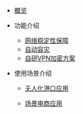 * [概览](/accessgw/README.md)

* 功能介绍

  * [网络稳定性保障](/accessgw/stability.md)
  * [自动容灾](/accessgw/recovery.md)
  * [自研VPN加密方案](/accessgw/VPN.md)

* 使用场景介绍

  * [无人化港口应用](/accessgw/port.md)

  * [场景电商应用](/accessgw/e-commerce.md)

    

  

